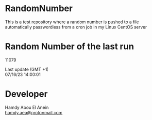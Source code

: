 # RandomNumber    
This is a test repository where a random number is pushed to a file automatically passwordless from a cron job in my Linux CentOS server    
# Random Number of the last run   
11079
      
Last update (GMT +1)    
07/16/23 14:00:01
# Developer    
Hamdy Abou El Anein   
hamdy.aea@protonmail.com
